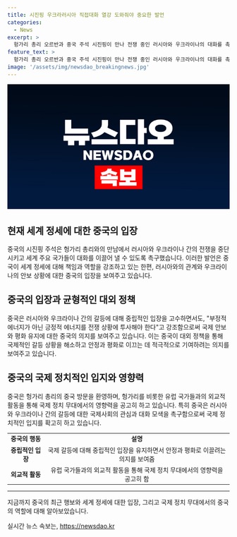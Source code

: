 ```yaml
---
title: 시진핑 우크라러시아 직접대화 열강 도와줘야 중요한 발언
categories:
  - News
excerpt: >
  헝가리 총리 오르반과 중국 주석 시진핑이 만나 전쟁 중인 러시아와 우크라이나의 대화를 촉구하며 국제사회의 힘을 요청했다. 시 주석은 전쟁을 중지하고 대화로 환경을 조성해야하며 긍정적 에너지를 전쟁 상황에 투영해야 한다고 밝혔다. 이에 따라 오르반 총리는 중국을 세계의 안정을 촉진하는 힘으로 묘사하고 중국의 평화안을 높이 평가하며, 헝가리가 러시아와 중국과 우호적인 관계를 유지하는 가운데 유럽연합의 비판을 받고 있다.
feature_text: >
  헝가리 총리 오르반과 중국 주석 시진핑이 만나 전쟁 중인 러시아와 우크라이나의 대화를 촉구하며 국제사회의 힘을 요청했다. 시 주석은 전쟁을 중지하고 대화로 환경을 조성해야하며 긍정적 에너지를 전쟁 상황에 투영해야 한다고 밝혔다. 이에 따라 오르반 총리는 중국을 세계의 안정을 촉진하는 힘으로 묘사하고 중국의 평화안을 높이 평가하며, 헝가리가 러시아와 중국과 우호적인 관계를 유지하는 가운데 유럽연합의 비판을 받고 있다.
image: '/assets/img/newsdao_breakingnews.jpg'
---
```


<p><img src="/assets/img/newsdao_breakingnews.jpg" alt="bookingtag 속보" /></p>

<h2 data-ke-size="size26">현재 세계 정세에 대한 중국의 입장</h2>

<p data-ke-size="size16">중국의 시진핑 주석은 헝가리 총리와의 만남에서 러시아와 우크라이나 간의 전쟁을 중단시키고 세계 주요 국가들이 대화를 이끌어 낼 수 있도록 촉구했습니다. 이러한 발언은 중국이 세계 정세에 대해 책임과 역할을 강조하고 있는 한편, 러시아와의 관계와 우크라이나의 안보 상황에 대한 중국의 입장을 보여주고 있습니다.</p>

<h2 data-ke-size="size26">중국의 입장과 균형적인 대외 정책</h2>

<p data-ke-size="size16">중국은 러시아와 우크라이나 간의 갈등에 대해 중립적인 입장을 고수하면서도, "부정적 에너지가 아닌 긍정적 에너지를 전쟁 상황에 투사해야 한다"고 강조함으로써 국제 안보와 평화 유지에 대한 중국의 의지를 보여주고 있습니다. 이는 중국이 대외 정책을 통해 국제적인 갈등 상황을 해소하고 안정과 평화로 이끄는 데 적극적으로 기여하려는 의지를 보여주고 있습니다.</p>

<h2 data-ke-size="size26">중국의 국제 정치적인 입지와 영향력</h2>

<p data-ke-size="size16">중국은 헝가리 총리의 중국 방문을 환영하며, 헝가리를 비롯한 유럽 국가들과의 외교적 활동을 통해 국제 정치 무대에서의 영향력을 공고히 하고 있습니다. 특히 중국은 러시아와 우크라이나 간의 갈등에 대한 국제사회의 관심과 대화 모색을 촉구함으로써 국제 정치적인 입지를 확고히 하고 있습니다.</p>

<table>
    <tr>
        <td style="text-align: center; height: 17px;"><b>중국의 행동</b></td>
        <td style="text-align: center; height: 17px;"><b>설명</b></td>
    </tr>
    <tr>
        <td style="text-align: center; height: 17px;"><b>중립적인 입장</b></td>
        <td style="text-align: center; height: 17px;">국제 갈등에 대해 중립적인 입장을 유지하면서 안정과 평화로 이끌려는 의지를 보여줌</td>
    </tr>
    <tr>
        <td style="text-align: center; height: 17px;"><b>외교적 활동</b></td>
        <td style="text-align: center; height: 17px;">유럽 국가들과의 외교적 활동을 통해 국제 정치 무대에서의 영향력을 공고히 함</td>
    </tr>
</table>

<hr>

<p data-ke-size="size16">지금까지 중국의 최근 행보와 세계 정세에 대한 입장, 그리고 국제 정치 무대에서의 중국의 역할에 대해 알아보았습니다.</p>
실시간 뉴스 속보는, <a href="https://newsdao.kr" rel="dofollow">https://newsdao.kr</a>


